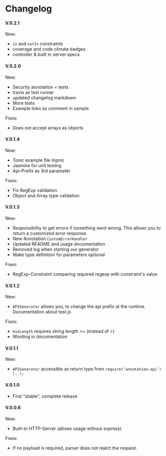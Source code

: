 # Changelog

#### V.0.2.1
New:
- `in` and `notIn` constraints
- coverage and code climate badges
- controller & built in server specs

#### V.0.2.0
New:
- Security annotation + tests
- travis as test runner
- updated changelog markdown
- More tests
- Example links as comment in sample

Fixes:
- Does not accept arrays as objects

#### V.0.1.4
New:
- Tonic example file (npm)
- Jasmine for unit testing
- Api-Prefix as 3rd parameter

Fixes:
- Fix RegExp validation
- Object and Array type validation

#### V.0.1.3
New:  
- Responsibility to get errors if something went wrong. This allows you to return a customized error response.  
- New Annotation `CustomErrorHandler`  
- Updated README and usage documentation  
- Removed log when starting our generator  
- Make type definition for parameters optional 

Fixes:  
- RegExp-Constraint comparing required regexp with constraint's value 

#### V.0.1.2
New:  
- `APIGenerator` allows you, to change the api prefix at the runtime.  
Documentation about test.js

Fixes:  
- `minLength` requires string length >= (instead of >)  
- Wording in documentation

#### V.0.1.1
New:  
- `APIGenerator` accessible as return type from `require('annotation-api')(..);`

#### V.0.1.0 
- First "stable", complete release

#### V.0.0.6
New:  
- Built-In HTTP-Server (allows usage without express)

Fixes:  
- If no payload is required, parser does not reject the request.
